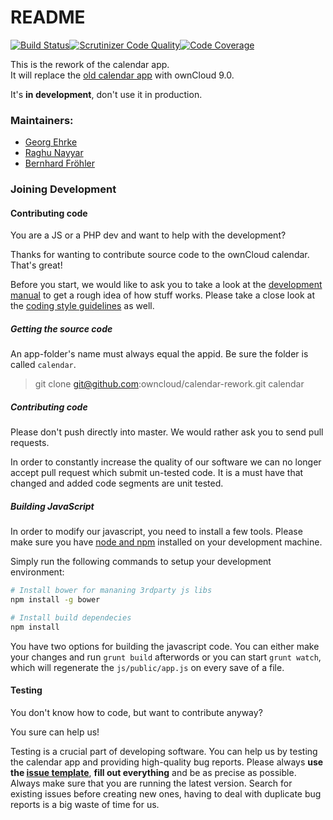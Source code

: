 README
======

[![Build Status](https://scrutinizer-ci.com/g/owncloud/calendar-rework/badges/build.png?b=master)](https://scrutinizer-ci.com/g/owncloud/calendar-rework/build-status/master)[![Scrutinizer Code Quality](https://scrutinizer-ci.com/g/owncloud/calendar-rework/badges/quality-score.png?b=master)](https://scrutinizer-ci.com/g/owncloud/calendar-rework/?branch=master)[![Code Coverage](https://scrutinizer-ci.com/g/owncloud/calendar-rework/badges/coverage.png?b=master)](https://scrutinizer-ci.com/g/owncloud/calendar-rework/?branch=master)


This is the rework of the calendar app. <br>
It will replace the [old calendar app](https://github.com/owncloud/calendar) with ownCloud 9.0.

It's __in development__, don't use it in production.

### Maintainers:

 - [Georg Ehrke](https://github.com/georgehrke)
 - [Raghu Nayyar](https://github.com/raghunayyar)
 - [Bernhard Fröhler](https://github.com/codeling)

### Joining Development

#### Contributing code

You are a JS or a PHP dev and want to help with the development?

Thanks for wanting to contribute source code to the ownCloud calendar. That's great!

Before you start, we would like to ask you to take a look at the [development manual](https://doc.owncloud.org/server/8.1/developer_manual/app/index.html) to get a rough idea of how stuff works.
Please take a close look at the [coding style guidelines](https://doc.owncloud.org/server/8.1/developer_manual/general/codingguidelines.html) as well.

##### Getting the source code
An app-folder's name must always equal the appid. Be sure the folder is called `calendar`.
> git clone git@github.com:owncloud/calendar-rework.git calendar

##### Contributing code
Please don't push directly into master. We would rather ask you to send pull requests.

In order to constantly increase the quality of our software we can no longer accept pull request which submit un-tested code. It is a must have that changed and added code segments are unit tested.

##### Building JavaScript

In order to modify our javascript, you need to install a few tools.
Please make sure you have [node and npm](https://docs.npmjs.com/getting-started/installing-node) installed on your development machine.

Simply run the following commands to setup your development environment:

```bash
# Install bower for mananing 3rdparty js libs
npm install -g bower

# Install build dependecies
npm install
```

You have two options for building the javascript code. You can either make your changes and run `grunt build` afterwords or you can start `grunt watch`, which will regenerate the `js/public/app.js` on every save of a file.

#### Testing

You don't know how to code, but want to contribute anyway?

You sure can help us!

Testing is a crucial part of developing software. You can help us by testing the calendar app and providing high-quality bug reports. Please always __use the [issue template](https://raw.githubusercontent.com/owncloud/core/master/issue_template.md)__, __fill out everything__ and be as precise as possible.
Always make sure that you are running the latest version. Search for existing issues before creating new ones, having to deal with duplicate bug reports is a big waste of time for us.
